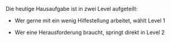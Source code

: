Die heutige Hausaufgabe ist in zwei Level aufgeteilt:

- Wer gerne mit ein wenig Hilfestellung arbeitet, wählt Level 1

- Wer eine Herausforderung braucht, springt direkt in Level 2
